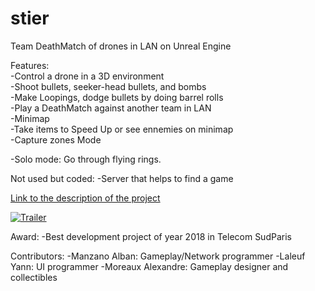 # stier
Team DeathMatch of drones in LAN on Unreal Engine

Features:
<br/>
-Control a drone in a 3D environment <br/>
-Shoot bullets, seeker-head bullets, and bombs<br/>
-Make Loopings, dodge bullets by doing barrel rolls <br/>
-Play a DeathMatch against another team in LAN <br/>
-Minimap <br/>
-Take items to Speed Up or see ennemies on minimap <br/>
-Capture zones Mode <br/>



-Solo mode: Go through flying rings.

Not used but coded:
  -Server that helps to find a game

[Link to the description of the project](https://cassiopee.wp.telecom-sudparis.eu/2018-projet-n55-extensions-de-la-plateforme-microsoft-airsim/)

[![Trailer](https://img.youtube.com/vi/HVhtI2XH3CA/0.jpg)](https://www.youtube.com/watch?v=HVhtI2XH3CA)



Award:
-Best development project of year 2018 in Telecom SudParis

Contributors:
-Manzano Alban: Gameplay/Network programmer
-Laleuf Yann: UI programmer
-Moreaux Alexandre: Gameplay designer and collectibles

